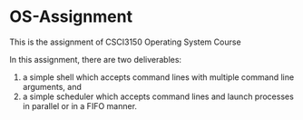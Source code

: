 # OS-Assignment

This is the assignment of CSCI3150 Operating System Course

In this assignment, there are two deliverables:
1. a simple shell which accepts command lines with multiple command line arguments, and
2. a simple scheduler which accepts command lines and launch processes in parallel or in a FIFO manner.
